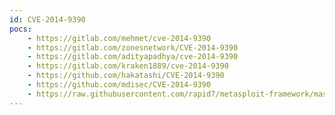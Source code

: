```yaml
---
id: CVE-2014-9390
pocs:
    - https://gitlab.com/mehmet/cve-2014-9390
    - https://gitlab.com/zonesnetwork/CVE-2014-9390
    - https://gitlab.com/adityapadhya/cve-2014-9390
    - https://gitlab.com/kraken1889/cve-2014-9390
    - https://github.com/hakatashi/CVE-2014-9390
    - https://github.com/mdisec/CVE-2014-9390
    - https://raw.githubusercontent.com/rapid7/metasploit-framework/master/modules/exploits/multi/http/git_client_command_exec.rb
---
```

